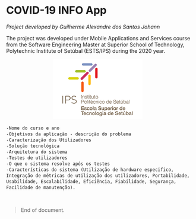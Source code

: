 # COVID-19 INFO App 

*Project developed by Guilherme Alexandre dos Santos Johann*

The project was developed under Mobile Applications and Services course from the Software
Engineering Master at Superior School of Technology, Polytechnic Institute of Setúbal
(ESTS/IPS) during the 2020 year.

<div style="margin: auto; width: 50%;">
  <img src="https://github.com/gjohann7/covid_info/blob/master/docs/assets/logo-ESTS.png?raw=true" alt="IPS logo">
</div>

	-Nome do curso e ano
	-Objetivos da aplicação - descrição do problema
	-Caracterização dos Utilizadores
	-Solução tecnológica
	-Arquitetura do sistema
	-Testes de utilizadores
	-O que o sistema resolve após os testes
	-Características do sistema (Utilização de hardware especifico, Integração de métricas de utilização dos utilizadores, Portabilidade, Usabilidade, Escalabilidade, Eficiência, Fiabilidade, Segurança, Facilidade de manutenção).

<br/>

>End of document.
